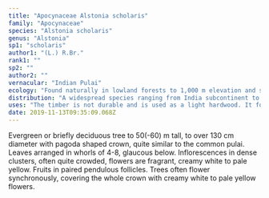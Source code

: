```yaml
---
title: "Apocynaceae Alstonia scholaris"
family: "Apocynaceae"
species: "Alstonia scholaris"
genus: "Alstonia"
sp1: "scholaris"
author1: "(L.) R.Br."
rank1: ""
sp2: ""
author2: ""
vernacular: "Indian Pulai"
ecology: "Found naturally in lowland forests to 1,000 m elevation and sometimes in secondary forest."
distribution: "A widespread species ranging from India subcontinent to South China, Southeast Asia and northern Australia."
uses: "The timber is not durable and is used as a light hardwood. It formerly used for blackboards for schools (thus its species epithet name). The tree has an attractive pagoda crown and is used widely in landscaping."
date: 2019-11-13T09:35:09.068Z
---
```

Evergreen or briefly deciduous tree to 50(-60) m tall, to over 130 cm diameter with pagoda shaped crown, quite similar to the common pulai. Leaves arranged in whorls of 4-8, glaucous below. Inflorescences in dense clusters, often quite crowded, flowers are fragrant, creamy white to pale yellow. Fruits in paired pendulous follicles. Trees often flower synchronously, covering the whole crown with creamy white to pale yellow flowers.